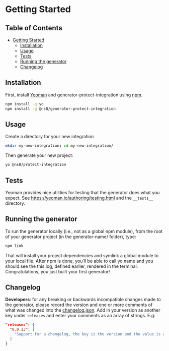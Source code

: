 # Getting Started

## Table of Contents

- [Getting Started](#getting-started)
  - [Installation](#installation)
  - [Usage](#usage)
  - [Tests](#tests)
  - [Running the generator](#running-the-generator)
  - [Changelog](#changelog)

## Installation

First, install [Yeoman](http://yeoman.io) and generator-protect-integration using [npm](https://www.npmjs.com/).

```bash
npm install -g yo
npm install -g @ns8/generator-protect-integration
```

## Usage

Create a directory for your new integration

```bash
mkdir my-new-integration; cd my-new-integration/
```

Then generate your new project:

```bash
yo @ns8/protect-integration
```

## Tests

Yeoman provides nice utilities for testing that the generator does what you expect.
See <https://yeoman.io/authoring/testing.html> and the `__tests__` directory.

## Running the generator

To run the generator locally (i.e., not as a global npm module), from the root of your generator project (in the generator-name/ folder), type:

```bash
npm link
```

That will install your project dependencies and symlink a global module to your local file. After npm is done, you’ll be able to call yo name and you should see the this.log, defined earlier, rendered in the terminal. Congratulations, you just built your first generator!

## Changelog

**Developers**: for any breaking or backwards incompatible changes made to the generator, please record the version and one or more comments of what was changed into the [changelog.json](./changelog.json). Add in your version as another key under `releases` and enter your comments as an array of strings. E.g:

```json
"releases": {
  "0.0.13": [
    "Support for a changelog, the key is the version and the value is an array of strings indicating what has changed"
  ]
}
```

